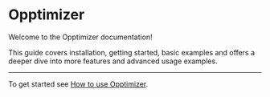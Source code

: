 # Opptimizer

Welcome to the Opptimizer documentation!

This guide covers installation, getting started, basic examples and offers a deeper dive into more features and advanced usage examples.

---

To get started see [How to use Opptimizer](README_link.md).
